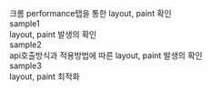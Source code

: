 크롬 performance탭을 통한 layout, paint 확인  
sample1  
    layout, paint 발생의 확인  
sample2  
    api호출방식과 적용방법에 따른 layout, paint 발생의 확인  
sample3  
    layout, paint 최적화  
    
